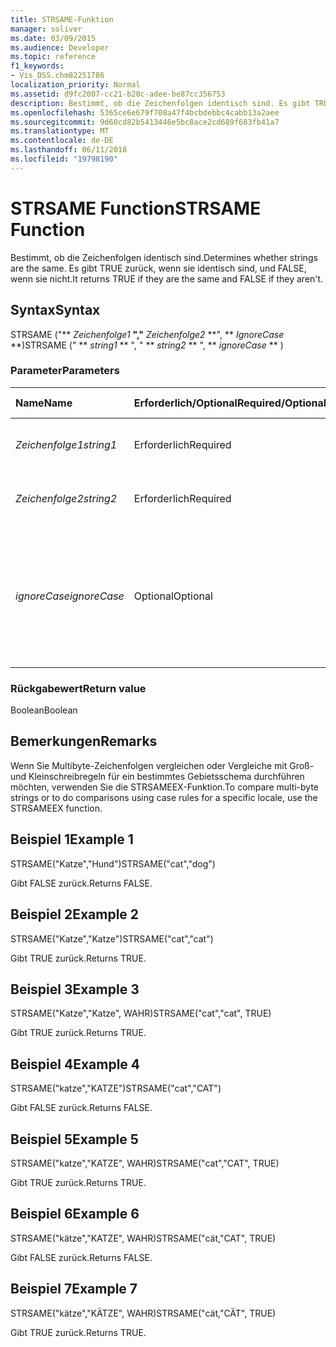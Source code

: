 ```yaml
---
title: STRSAME-Funktion
manager: soliver
ms.date: 03/09/2015
ms.audience: Developer
ms.topic: reference
f1_keywords:
- Vis_DSS.chm82251786
localization_priority: Normal
ms.assetid: d9fc2007-cc21-b20c-adee-be87cc356753
description: Bestimmt, ob die Zeichenfolgen identisch sind. Es gibt TRUE zurück, wenn sie identisch sind, und FALSE, wenn sie nicht.
ms.openlocfilehash: 5365ce6e679f708a47f4bcbdebbc4cabb13a2aee
ms.sourcegitcommit: 9d60cd82b5413446e5bc8ace2cd689f683fb41a7
ms.translationtype: MT
ms.contentlocale: de-DE
ms.lasthandoff: 06/11/2018
ms.locfileid: "19798190"
---
```

# <a name="strsame-function"></a><span data-ttu-id="ebc41-104">STRSAME Function</span><span class="sxs-lookup"><span data-stu-id="ebc41-104">STRSAME Function</span></span>

<span data-ttu-id="ebc41-105">Bestimmt, ob die Zeichenfolgen identisch sind.</span><span class="sxs-lookup"><span data-stu-id="ebc41-105">Determines whether strings are the same.</span></span> <span data-ttu-id="ebc41-106">Es gibt TRUE zurück, wenn sie identisch sind, und FALSE, wenn sie nicht.</span><span class="sxs-lookup"><span data-stu-id="ebc41-106">It returns TRUE if they are the same and FALSE if they aren't.</span></span> 
  
## <a name="syntax"></a><span data-ttu-id="ebc41-107">Syntax</span><span class="sxs-lookup"><span data-stu-id="ebc41-107">Syntax</span></span>

<span data-ttu-id="ebc41-108">STRSAME ("** *Zeichenfolge1* **","** *Zeichenfolge2* **", ** *IgnoreCase* **)</span><span class="sxs-lookup"><span data-stu-id="ebc41-108">STRSAME (" ** *string1* ** ", " ** *string2* ** ", ** *ignoreCase* ** )</span></span> 
  
### <a name="parameters"></a><span data-ttu-id="ebc41-109">Parameter</span><span class="sxs-lookup"><span data-stu-id="ebc41-109">Parameters</span></span>

|<span data-ttu-id="ebc41-110">**Name**</span><span class="sxs-lookup"><span data-stu-id="ebc41-110">**Name**</span></span>|<span data-ttu-id="ebc41-111">**Erforderlich/Optional**</span><span class="sxs-lookup"><span data-stu-id="ebc41-111">**Required/Optional**</span></span>|<span data-ttu-id="ebc41-112">**Datentyp**</span><span class="sxs-lookup"><span data-stu-id="ebc41-112">**Data Type**</span></span>|<span data-ttu-id="ebc41-113">**Beschreibung**</span><span class="sxs-lookup"><span data-stu-id="ebc41-113">**Description**</span></span>|
|:-----|:-----|:-----|:-----|
| <span data-ttu-id="ebc41-114">_Zeichenfolge1_</span><span class="sxs-lookup"><span data-stu-id="ebc41-114">_string1_</span></span> <br/> |<span data-ttu-id="ebc41-115">Erforderlich</span><span class="sxs-lookup"><span data-stu-id="ebc41-115">Required</span></span>  <br/> |<span data-ttu-id="ebc41-116">**String**</span><span class="sxs-lookup"><span data-stu-id="ebc41-116">**String**</span></span> <br/> |<span data-ttu-id="ebc41-117">Die erste zu vergleichende Zeichenfolge.</span><span class="sxs-lookup"><span data-stu-id="ebc41-117">The first string to compare.</span></span>  <br/> |
| <span data-ttu-id="ebc41-118">_Zeichenfolge2_</span><span class="sxs-lookup"><span data-stu-id="ebc41-118">_string2_</span></span> <br/> |<span data-ttu-id="ebc41-119">Erforderlich</span><span class="sxs-lookup"><span data-stu-id="ebc41-119">Required</span></span>  <br/> |<span data-ttu-id="ebc41-120">**String**</span><span class="sxs-lookup"><span data-stu-id="ebc41-120">**String**</span></span> <br/> |<span data-ttu-id="ebc41-121">Die zweite zu vergleichende Zeichenfolge.</span><span class="sxs-lookup"><span data-stu-id="ebc41-121">The second string to compare.</span></span>  <br/> |
| <span data-ttu-id="ebc41-122">_ignoreCase_</span><span class="sxs-lookup"><span data-stu-id="ebc41-122">_ignoreCase_</span></span> <br/> |<span data-ttu-id="ebc41-123">Optional</span><span class="sxs-lookup"><span data-stu-id="ebc41-123">Optional</span></span>  <br/> |<span data-ttu-id="ebc41-124">**Boolean**</span><span class="sxs-lookup"><span data-stu-id="ebc41-124">**Boolean**</span></span> <br/> |<span data-ttu-id="ebc41-p103">TRUE steht für "Groß- und Kleinschreibung ignorieren" und FALSE für "Groß- und Kleinschreibung berücksichtigen". Die Standardeinstellung ist FALSE.</span><span class="sxs-lookup"><span data-stu-id="ebc41-p103">TRUE to ignore the case and FALSE to compare the case. The default is FALSE.</span></span>  <br/> |
   
### <a name="return-value"></a><span data-ttu-id="ebc41-127">Rückgabewert</span><span class="sxs-lookup"><span data-stu-id="ebc41-127">Return value</span></span>

<span data-ttu-id="ebc41-128">Boolean</span><span class="sxs-lookup"><span data-stu-id="ebc41-128">Boolean</span></span>
  
## <a name="remarks"></a><span data-ttu-id="ebc41-129">Bemerkungen</span><span class="sxs-lookup"><span data-stu-id="ebc41-129">Remarks</span></span>

<span data-ttu-id="ebc41-130">Wenn Sie Multibyte-Zeichenfolgen vergleichen oder Vergleiche mit Groß- und Kleinschreibregeln für ein bestimmtes Gebietsschema durchführen möchten, verwenden Sie die STRSAMEEX-Funktion.</span><span class="sxs-lookup"><span data-stu-id="ebc41-130">To compare multi-byte strings or to do comparisons using case rules for a specific locale, use the STRSAMEEX function.</span></span>
  
## <a name="example-1"></a><span data-ttu-id="ebc41-131">Beispiel 1</span><span class="sxs-lookup"><span data-stu-id="ebc41-131">Example 1</span></span>

<span data-ttu-id="ebc41-132">STRSAME("Katze","Hund")</span><span class="sxs-lookup"><span data-stu-id="ebc41-132">STRSAME("cat","dog")</span></span>
  
<span data-ttu-id="ebc41-133">Gibt FALSE zurück.</span><span class="sxs-lookup"><span data-stu-id="ebc41-133">Returns FALSE.</span></span>
  
## <a name="example-2"></a><span data-ttu-id="ebc41-134">Beispiel 2</span><span class="sxs-lookup"><span data-stu-id="ebc41-134">Example 2</span></span>

<span data-ttu-id="ebc41-135">STRSAME("Katze","Katze")</span><span class="sxs-lookup"><span data-stu-id="ebc41-135">STRSAME("cat","cat")</span></span>
  
<span data-ttu-id="ebc41-136">Gibt TRUE zurück.</span><span class="sxs-lookup"><span data-stu-id="ebc41-136">Returns TRUE.</span></span>
  
## <a name="example-3"></a><span data-ttu-id="ebc41-137">Beispiel 3</span><span class="sxs-lookup"><span data-stu-id="ebc41-137">Example 3</span></span>

<span data-ttu-id="ebc41-138">STRSAME("Katze","Katze", WAHR)</span><span class="sxs-lookup"><span data-stu-id="ebc41-138">STRSAME("cat","cat", TRUE)</span></span>
  
<span data-ttu-id="ebc41-139">Gibt TRUE zurück.</span><span class="sxs-lookup"><span data-stu-id="ebc41-139">Returns TRUE.</span></span>
  
## <a name="example-4"></a><span data-ttu-id="ebc41-140">Beispiel 4</span><span class="sxs-lookup"><span data-stu-id="ebc41-140">Example 4</span></span>

<span data-ttu-id="ebc41-141">STRSAME("katze","KATZE")</span><span class="sxs-lookup"><span data-stu-id="ebc41-141">STRSAME("cat","CAT")</span></span>
  
<span data-ttu-id="ebc41-142">Gibt FALSE zurück.</span><span class="sxs-lookup"><span data-stu-id="ebc41-142">Returns FALSE.</span></span>
  
## <a name="example-5"></a><span data-ttu-id="ebc41-143">Beispiel 5</span><span class="sxs-lookup"><span data-stu-id="ebc41-143">Example 5</span></span>

<span data-ttu-id="ebc41-144">STRSAME("katze","KATZE", WAHR)</span><span class="sxs-lookup"><span data-stu-id="ebc41-144">STRSAME("cat","CAT", TRUE)</span></span>
  
<span data-ttu-id="ebc41-145">Gibt TRUE zurück.</span><span class="sxs-lookup"><span data-stu-id="ebc41-145">Returns TRUE.</span></span>
  
## <a name="example-6"></a><span data-ttu-id="ebc41-146">Beispiel 6</span><span class="sxs-lookup"><span data-stu-id="ebc41-146">Example 6</span></span>

<span data-ttu-id="ebc41-147">STRSAME("kätze","KATZE", WAHR)</span><span class="sxs-lookup"><span data-stu-id="ebc41-147">STRSAME("cät,"CAT", TRUE)</span></span>
  
<span data-ttu-id="ebc41-148">Gibt FALSE zurück.</span><span class="sxs-lookup"><span data-stu-id="ebc41-148">Returns FALSE.</span></span>
  
## <a name="example-7"></a><span data-ttu-id="ebc41-149">Beispiel 7</span><span class="sxs-lookup"><span data-stu-id="ebc41-149">Example 7</span></span>

<span data-ttu-id="ebc41-150">STRSAME("kätze","KÄTZE", WAHR)</span><span class="sxs-lookup"><span data-stu-id="ebc41-150">STRSAME("cät,"CÄT", TRUE)</span></span>
  
<span data-ttu-id="ebc41-151">Gibt TRUE zurück.</span><span class="sxs-lookup"><span data-stu-id="ebc41-151">Returns TRUE.</span></span>
  

